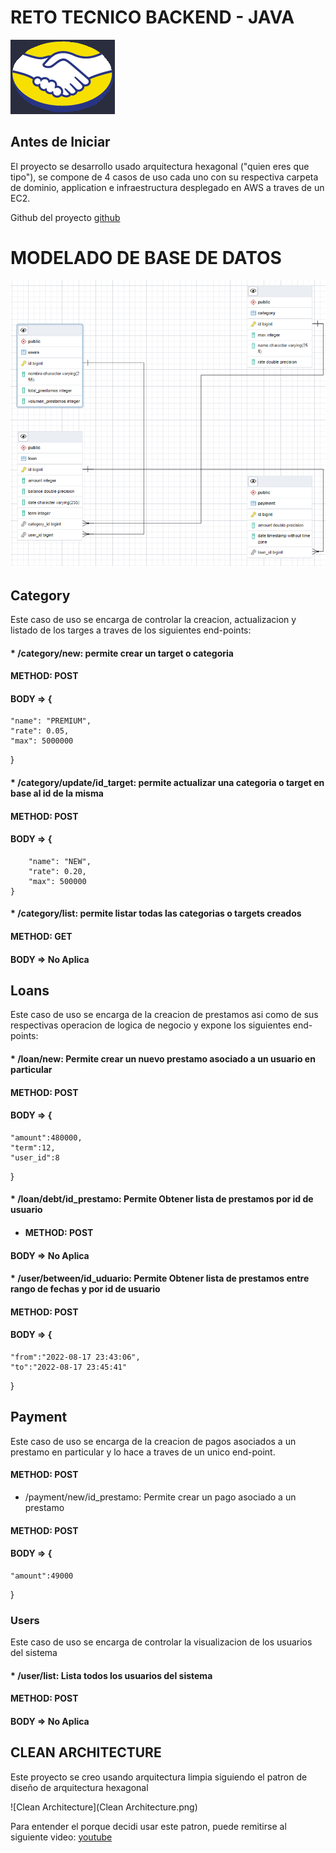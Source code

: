 # RETO TECNICO BACKEND - JAVA
![Clean Architecture](logos.png)

## Antes de Iniciar

El proyecto se desarrollo usado arquitectura hexagonal ("quien eres que tipo"), se compone de 4 casos de uso cada uno con su respectiva carpeta de dominio, application e infraestructura desplegado en AWS a traves de un EC2.

Github del proyecto [github](https://github.com/Jimenez-Omar/challenge_meli)

# MODELADO DE BASE DE DATOS

![Clean Architecture](BD.png)

## Category

Este caso de uso se encarga de controlar la creacion, actualizacion y listado de los targes a traves de los siguientes end-points:

#### * /category/new: permite crear un target o categoria
#### METHOD: POST
#### BODY => {
    "name": "PREMIUM",
    "rate": 0.05,
    "max": 5000000
}
#### * /category/update/id_target: permite actualizar una categoria o target en base al id de la misma
#### METHOD: POST
#### BODY =>    {
        "name": "NEW",
        "rate": 0.20,
        "max": 500000
    }
#### * /category/list: permite listar todas las categorias o targets creados
#### METHOD: GET
#### BODY => No Aplica

## Loans

Este caso de uso se encarga de la creacion de prestamos asi como de sus respectivas operacion de logica de negocio y expone los siguientes end-points:

#### * /loan/new: Permite crear un nuevo prestamo asociado a un usuario en particular
#### METHOD: POST
#### BODY => {
    "amount":480000,
    "term":12,
    "user_id":8
}
#### * /loan/debt/id_prestamo: Permite Obtener lista de prestamos por id de usuario
* #### METHOD: POST
#### BODY => No Aplica

#### * /user/between/id_uduario: Permite Obtener lista de prestamos entre rango de fechas y por id de usuario
#### METHOD: POST
#### BODY => {
    "from":"2022-08-17 23:43:06",
    "to":"2022-08-17 23:45:41"
}
## Payment

Este caso de uso se encarga de la creacion de pagos asociados a un prestamo en particular y lo hace a traves de un unico end-point.
#### METHOD: POST
* /payment/new/id_prestamo: Permite crear un pago asociado a un prestamo
#### METHOD: POST
#### BODY => { 
    "amount":49000 
}

### Users
Este caso de uso se encarga de controlar la visualizacion de los usuarios del sistema

#### * /user/list: Lista todos los usuarios del sistema

#### METHOD: POST
#### BODY => No Aplica


## CLEAN ARCHITECTURE 

Este proyecto se creo usando arquitectura limpia siguiendo el patron de diseño de arquitectura hexagonal

![Clean Architecture](Clean Architecture.png)

Para entender el porque decidi usar este patron, puede remitirse al siguiente video: [youtube](https://www.youtube.com/watch?v=y3MWfPDmVqo)
